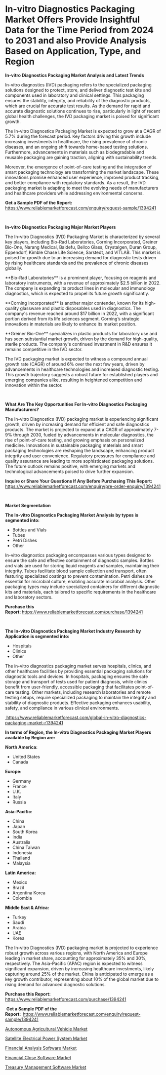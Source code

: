 <p><h1>In-vitro Diagnostics Packaging Market Offers Provide Insightful Data for the Time Period from 2024 to 2031 and also Provide Analysis Based on Application, Type, and Region</h1></p><p><strong>In-vitro Diagnostics Packaging Market Analysis and Latest Trends</strong></p>
<p><p>In-vitro diagnostics (IVD) packaging refers to the specialized packaging solutions designed to protect, store, and deliver diagnostic test kits and components used in laboratory and clinical settings. This packaging ensures the stability, integrity, and reliability of the diagnostic products, which are crucial for accurate test results. As the demand for rapid and accurate diagnostic solutions continues to rise, particularly in light of recent global health challenges, the IVD packaging market is poised for significant growth.</p><p>The In-vitro Diagnostics Packaging Market is expected to grow at a CAGR of 5.7% during the forecast period. Key factors driving this growth include increasing investments in healthcare, the rising prevalence of chronic diseases, and an ongoing shift towards home-based testing solutions. Furthermore, advancements in materials such as biodegradable and reusable packaging are gaining traction, aligning with sustainability trends.</p><p>Moreover, the emergence of point-of-care testing and the integration of smart packaging technology are transforming the market landscape. These innovations promise enhanced user experience, improved product tracking, and better compliance with regulatory standards. As a result, the IVD packaging market is adapting to meet the evolving needs of manufacturers and healthcare providers while addressing environmental concerns.</p></p>
<p><strong>Get a Sample PDF of the Report:&nbsp;</strong> <a href="https://www.reliablemarketforecast.com/enquiry/request-sample/1394241?utm_campaign=1167&utm_medium=2&utm_source=Github&utm_content=ia&utm_term=05122024&utm_id=in-vitro-diagnostics-packaging">https://www.reliablemarketforecast.com/enquiry/request-sample/1394241</a></p>
<p>&nbsp;</p>
<p><strong>In-vitro Diagnostics Packaging Major Market Players</strong></p>
<p><p>The In-vitro Diagnostics (IVD) Packaging Market is characterized by several key players, including Bio-Rad Laboratories, Corning Incorporated, Greiner Bio-One, Narang Medical, Baidefu, Bellco Glass, Crystalgen, Duran Group, Eppendorf, Kimble Chase Life Science, Sarstedt, and VITLAB. This market is poised for growth due to an increasing demand for diagnostic tests driven by rising healthcare standards and the prevalence of chronic diseases globally.</p><p>**Bio-Rad Laboratories** is a prominent player, focusing on reagents and laboratory instruments, with a revenue of approximately $2.5 billion in 2022. The company is expanding its product lines in molecular and immunology diagnostics, which is expected to propel its future growth significantly.</p><p>**Corning Incorporated** is another major contender, known for its high-quality glassware and plastic disposables used in diagnostics. The company's revenue reached around $17 billion in 2022, with a significant portion derived from its life sciences segment. Corning’s strategic innovations in materials are likely to enhance its market position.</p><p>**Greiner Bio-One** specializes in plastic products for laboratory use and has seen substantial market growth, driven by the demand for high-quality, sterile products. The company's continued investment in R&D ensures it remains competitive in the IVD sector.</p><p>The IVD packaging market is expected to witness a compound annual growth rate (CAGR) of around 6% over the next few years, driven by advancements in healthcare technologies and increased diagnostic testing. This growth trajectory suggests a robust future for established players and emerging companies alike, resulting in heightened competition and innovation within the sector.</p></p>
<p>&nbsp;</p>
<p><strong>What Are The Key Opportunities For In-vitro Diagnostics Packaging Manufacturers?</strong></p>
<p><p>The In-vitro Diagnostics (IVD) packaging market is experiencing significant growth, driven by increasing demand for efficient and safe diagnostics products. The market is projected to expand at a CAGR of approximately 7-9% through 2030, fueled by advancements in molecular diagnostics, the rise of point-of-care testing, and growing emphasis on personalized medicine. Innovations in sustainable packaging materials and smart packaging technologies are reshaping the landscape, enhancing product integrity and user convenience. Regulatory pressures for compliance and quality assurance are leading to more sophisticated packaging solutions. The future outlook remains positive, with emerging markets and technological advancements poised to drive further expansion.</p></p>
<p><strong>Inquire or Share Your Questions If Any Before Purchasing This Report:</strong> <a href="https://www.reliablemarketforecast.com/enquiry/pre-order-enquiry/1394241?utm_campaign=1167&utm_medium=2&utm_source=Github&utm_content=ia&utm_term=05122024&utm_id=in-vitro-diagnostics-packaging">https://www.reliablemarketforecast.com/enquiry/pre-order-enquiry/1394241</a></p>
<p>&nbsp;</p>
<p><strong>Market Segmentation</strong></p>
<p><strong>The In-vitro Diagnostics Packaging Market Analysis by types is segmented into:</strong></p>
<p><ul><li>Bottles and Vials</li><li>Tubes</li><li>Petri Dishes</li><li>Other</li></ul></p>
<p><p>In-vitro diagnostics packaging encompasses various types designed to ensure the safe and effective containment of diagnostic samples. Bottles and vials are used for storing liquid reagents and samples, maintaining their integrity. Tubes facilitate blood sample collection and transport, often featuring specialized coatings to prevent contamination. Petri dishes are essential for microbial culture, enabling accurate microbial analysis. Other packaging types may include specialized containers for different diagnostic kits and materials, each tailored to specific requirements in the healthcare and laboratory sectors.</p></p>
<p><strong>Purchase this Report:&nbsp;</strong><a href="https://www.reliablemarketforecast.com/purchase/1394241?utm_campaign=1167&utm_medium=2&utm_source=Github&utm_content=ia&utm_term=05122024&utm_id=in-vitro-diagnostics-packaging">https://www.reliablemarketforecast.com/purchase/1394241</a></p>
<p>&nbsp;</p>
<p><strong>The In-vitro Diagnostics Packaging Market Industry Research by Application is segmented into:</strong></p>
<p><ul><li>Hospitals</li><li>Clinics</li><li>Other</li></ul></p>
<p><p>The in-vitro diagnostics packaging market serves hospitals, clinics, and other healthcare facilities by providing essential packaging solutions for diagnostic tools and devices. In hospitals, packaging ensures the safe storage and transport of tests used for patient diagnosis, while clinics benefit from user-friendly, accessible packaging that facilitates point-of-care testing. Other markets, including research laboratories and remote testing setups, require specialized packaging to maintain the integrity and stability of diagnostic products. Effective packaging enhances usability, safety, and compliance in various clinical environments.</p></p>
<p><a href="https://www.reliablemarketforecast.com/global-in-vitro-diagnostics-packaging-market-r1394241?utm_campaign=1167&utm_medium=2&utm_source=Github&utm_content=ia&utm_term=05122024&utm_id=in-vitro-diagnostics-packaging">&nbsp;https://www.reliablemarketforecast.com/global-in-vitro-diagnostics-packaging-market-r1394241</a></p>
<p><strong>In terms of Region, the In-vitro Diagnostics Packaging Market Players available by Region are:</strong></p>
<p>
    <p> <strong> North America: </strong>
        <ul>
            <li>United States</li>
            <li>Canada</li>
        </ul>
        </p> 
    <p> <strong> Europe: </strong>
        <ul>
            <li>Germany</li>
            <li>France</li>
            <li>U.K.</li>
            <li>Italy</li>
            <li>Russia</li>
        </ul>
        </p> 
    <p> <strong> Asia-Pacific: </strong>
        <ul>
            <li>China</li>
            <li>Japan</li>
            <li>South Korea</li>
            <li>India</li>
            <li>Australia</li>
            <li>China Taiwan</li>
            <li>Indonesia</li>
            <li>Thailand</li>
            <li>Malaysia</li>
        </ul>
        </p> 
    <p> <strong> Latin America: </strong>
        <ul>
            <li>Mexico</li>
            <li>Brazil</li>
            <li>Argentina Korea</li>
            <li>Colombia</li>
        </ul>
        </p> 
    <p> <strong> Middle East & Africa: </strong>
        <ul>
            <li>Turkey</li>
            <li>Saudi</li>
            <li>Arabia</li>
            <li>UAE</li>
            <li>Korea</li>
        </ul>
    </p>
    </p>
<p><p>The In-vitro Diagnostics (IVD) packaging market is projected to experience robust growth across various regions, with North America and Europe leading in market share, accounting for approximately 35% and 30%, respectively. The Asia-Pacific (APAC) region is expected to witness significant expansion, driven by increasing healthcare investments, likely capturing around 25% of the market. China is anticipated to emerge as a key growth contributor, representing about 10% of the global market due to rising demand for advanced diagnostic solutions.</p></p>
<p><strong>Purchase this Report: </strong><a href="https://www.reliablemarketforecast.com/purchase/1394241?utm_campaign=1167&utm_medium=2&utm_source=Github&utm_content=ia&utm_term=05122024&utm_id=in-vitro-diagnostics-packaging">https://www.reliablemarketforecast.com/purchase/1394241</a></p>
<p>&nbsp;<strong>Get a Sample PDF of the Report:&nbsp;&nbsp;</strong><a href="https://www.reliablemarketforecast.com/enquiry/request-sample/1394241?utm_campaign=1167&utm_medium=2&utm_source=Github&utm_content=ia&utm_term=05122024&utm_id=in-vitro-diagnostics-packaging">https://www.reliablemarketforecast.com/enquiry/request-sample/1394241</a></p>
<p><strong></strong></p>
<p><p><a href="https://issuu.com/reportprime-2/docs/autonomous-agricultural-vehicle-market-size-2030.p?utm_campaign=1167&utm_medium=2&utm_source=Github&utm_content=ia&utm_term=05122024&utm_id=in-vitro-diagnostics-packaging">Autonomous Agricultural Vehicle Market</a></p><p><a href="https://issuu.com/reportprime-2/docs/satellite-electrical-power-system-market-size-2030?utm_campaign=1167&utm_medium=2&utm_source=Github&utm_content=ia&utm_term=05122024&utm_id=in-vitro-diagnostics-packaging">Satellite Electrical Power System Market</a></p><p><a href="https://www.linkedin.com/pulse/study-onthe-value-market-segmentation-share-analysis-financial-e7oke?utm_campaign=1167&utm_medium=2&utm_source=Github&utm_content=ia&utm_term=05122024&utm_id=in-vitro-diagnostics-packaging">Financial Analysis Software Market</a></p><p><a href="https://www.linkedin.com/pulse/comprehensive-breakdown-financial-close-software-markets-7hx3e?utm_campaign=1167&utm_medium=2&utm_source=Github&utm_content=ia&utm_term=05122024&utm_id=in-vitro-diagnostics-packaging">Financial Close Software Market</a></p><p><a href="https://www.linkedin.com/pulse/complete-swot-analysis-treasury-management-software-market-dxq5e?utm_campaign=1167&utm_medium=2&utm_source=Github&utm_content=ia&utm_term=05122024&utm_id=in-vitro-diagnostics-packaging">Treasury Management Software Market</a></p></p>
